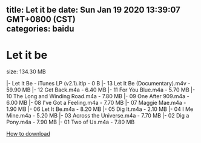 
title: Let it be
date: Sun Jan 19 2020 13:39:07 GMT+0800 (CST)    
categories: baidu
---

# Let it be
size: 134.30 MB
 
 
|- Let It Be - iTunes LP (v2.1).itlp - 0 B
|- 13 Let It Be (Documentary).m4v - 59.90 MB
|- 12 Get Back.m4a - 6.40 MB
|- 11 For You Blue.m4a - 5.70 MB
|- 10 The Long and Winding Road.m4a - 7.80 MB
|- 09 One After 909.m4a - 6.00 MB
|- 08 I've Got a Feeling.m4a - 7.70 MB
|- 07 Maggie Mae.m4a - 1.90 MB
|- 06 Let It Be.m4a - 8.20 MB
|- 05 Dig It.m4a - 2.10 MB
|- 04 I Me Mine.m4a - 5.20 MB
|- 03 Across the Universe.m4a - 7.70 MB
|- 02 Dig a Pony.m4a - 7.90 MB
|- 01 Two of Us.m4a - 7.80 MB

[How to download](https://bpcam.bemobtrk.com/go/2ceec3aa-1ca2-46d6-b9ff-aaa5c184517c?jno=2548)